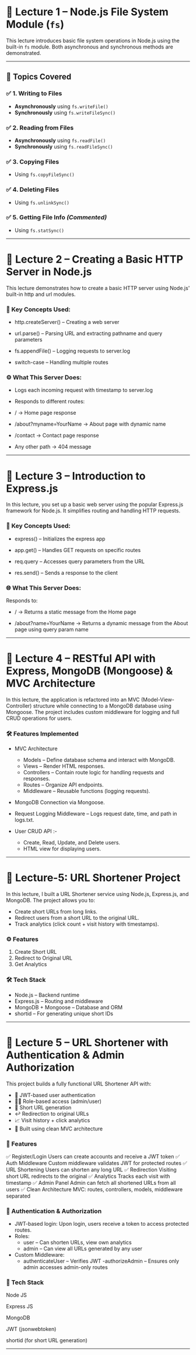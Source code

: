 # 📘 Lecture 1 – Node.js File System Module (`fs`)

This lecture introduces basic file system operations in Node.js using the built-in `fs` module. Both asynchronous and synchronous methods are demonstrated.

---

## 📄 Topics Covered

### ✅ 1. Writing to Files
- **Asynchronously** using `fs.writeFile()`
- **Synchronously** using `fs.writeFileSync()`

### ✅ 2. Reading from Files
- **Asynchronously** using `fs.readFile()`
- **Synchronously** using `fs.readFileSync()`

### ✅ 3. Copying Files
- Using `fs.copyFileSync()`

### ✅ 4. Deleting Files
- Using `fs.unlinkSync()`

### ✅ 5. Getting File Info *(Commented)*
- Using `fs.statSync()`

---

# 📘 Lecture 2 – Creating a Basic HTTP Server in Node.js

This lecture demonstrates how to create a basic HTTP server using Node.js' built-in http and url modules.

### 🔧 Key Concepts Used:
- http.createServer() – Creating a web server

- url.parse() – Parsing URL and extracting pathname and query parameters

- fs.appendFile() – Logging requests to server.log

- switch-case – Handling multiple routes

### ⚙️ What This Server Does:
- Logs each incoming request with timestamp to server.log

- Responds to different routes:

- / → Home page response

- /about?myname=YourName → About page with dynamic name

- /contact → Contact page response

- Any other path → 404 message

--- 

# 📘 Lecture 3 – Introduction to Express.js

In this lecture, you set up a basic web server using the popular Express.js framework for Node.js. It simplifies routing and handling HTTP requests.

### 🔧 Key Concepts Used:
- express() – Initializes the express app

- app.get() – Handles GET requests on specific routes

- req.query – Accesses query parameters from the URL

- res.send() – Sends a response to the client

### 🌐 What This Server Does:

Responds to:

- / → Returns a static message from the Home page

- /about?name=YourName → Returns a dynamic message from the About page using query param name

---

# 📘 Lecture 4 – RESTful API with Express, MongoDB (Mongoose) & MVC Architecture
In this lecture, the application is refactored into an MVC (Model-View-Controller) structure while connecting to a MongoDB database using Mongoose. The project includes custom middleware for logging and full CRUD operations for users.

### 🛠 Features Implemented

- MVC Architecture
    - Models – Define database schema and interact with MongoDB.
    - Views – Render HTML responses.
    - Controllers – Contain route logic for handling requests and responses.
    - Routes – Organize API endpoints.
    - Middleware – Reusable functions (logging requests).

- MongoDB Connection via Mongoose.
- Request Logging Middleware – Logs request date, time, and path in logs.txt.
- User CRUD API :-
    - Create, Read, Update, and Delete users.
    - HTML view for displaying users.

---

# 📌 Lecture-5: URL Shortener Project
In this lecture, I built a URL Shortener service using Node.js, Express.js, and MongoDB.
The project allows you to:

- Create short URLs from long links.
- Redirect users from a short URL to the original URL.
- Track analytics (click count + visit history with timestamps).

### ⚙️ Features

1. Create Short URL
2. Redirect to Original URL
3. Get Analytics

### 🛠 Tech Stack

- Node.js – Backend runtime
- Express.js – Routing and middleware
- MongoDB + Mongoose – Database and ORM
- shortid – For generating unique short IDs

--- 

# 📘 Lecture 5 – URL Shortener with Authentication & Admin Authorization
This project builds a fully functional URL Shortener API with:

- 🔐 JWT-based user authentication
- 🧑‍💻 Role-based access (admin/user)
- 🔗 Short URL generation
- ↩️ Redirection to original URLs
- 📈 Visit history + click analytics
- 🧱 Built using clean MVC architecture

### 🚀 Features
✅ Register/Login	Users can create accounts and receive a JWT token
✅ Auth Middleware	Custom middleware validates JWT for protected routes
✅ URL Shortening	Users can shorten any long URL
✅ Redirection	Visiting short URL redirects to the original
✅ Analytics	Tracks each visit with timestamp
✅ Admin Panel	Admin can fetch all shortened URLs from all users
✅ Clean Architecture	MVC: routes, controllers, models, middleware separated

### 🔐 Authentication & Authorization

- JWT-based login: Upon login, users receive a token to access protected routes.
- Roles:
    - user – Can shorten URLs, view own analytics
    - admin – Can view all URLs generated by any user
- Custom Middleware:
    - authenticateUser – Verifies JWT
    -authorizeAdmin – Ensures only admin accesses admin-only routes

### 🧠 Tech Stack

Node JS

Express JS

MongoDB

JWT (jsonwebtoken)

shortid (for short URL generation)

--- 